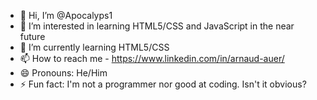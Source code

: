 - 👋 Hi, I’m @Apocalyps1
- 👀 I’m interested in learning HTML5/CSS and JavaScript in the near future
- 🌱 I’m currently learning HTML5/CSS
- 📫 How to reach me - https://www.linkedin.com/in/arnaud-auer/
- 😄 Pronouns: He/Him
- ⚡ Fun fact: I'm not a programmer nor good at coding. Isn't it obvious?

